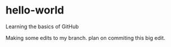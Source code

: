 # hello-world
Learning the basics of GitHub

Making some edits to my branch. plan on commiting this big edit. 
